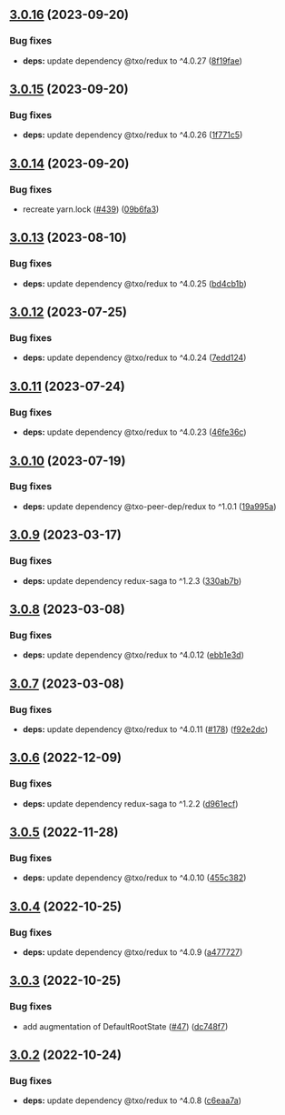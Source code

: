 ## [3.0.16](https://github.com/technology-studio/startup-react/compare/v3.0.15...v3.0.16) (2023-09-20)


### Bug fixes

* **deps:** update dependency @txo/redux to ^4.0.27 ([8f19fae](https://github.com/technology-studio/startup-react/commit/8f19faec3daf548ff4d7d24c59f86e1d47010c63))

## [3.0.15](https://github.com/technology-studio/startup-react/compare/v3.0.14...v3.0.15) (2023-09-20)


### Bug fixes

* **deps:** update dependency @txo/redux to ^4.0.26 ([1f771c5](https://github.com/technology-studio/startup-react/commit/1f771c5b07ed49ea2fee414e3732e89c8ac1e33c))

## [3.0.14](https://github.com/technology-studio/startup-react/compare/v3.0.13...v3.0.14) (2023-09-20)


### Bug fixes

* recreate yarn.lock ([#439](https://github.com/technology-studio/startup-react/issues/439)) ([09b6fa3](https://github.com/technology-studio/startup-react/commit/09b6fa3dd45e4667b227b1269793b7ea17bbc545))

## [3.0.13](https://github.com/technology-studio/startup-react/compare/v3.0.12...v3.0.13) (2023-08-10)


### Bug fixes

* **deps:** update dependency @txo/redux to ^4.0.25 ([bd4cb1b](https://github.com/technology-studio/startup-react/commit/bd4cb1baf8f83d5864053e9fc8460b5fbfe117ba))

## [3.0.12](https://github.com/technology-studio/startup-react/compare/v3.0.11...v3.0.12) (2023-07-25)


### Bug fixes

* **deps:** update dependency @txo/redux to ^4.0.24 ([7edd124](https://github.com/technology-studio/startup-react/commit/7edd124707165adcf2c98e4619d4aef04577cec6))

## [3.0.11](https://github.com/technology-studio/startup-react/compare/v3.0.10...v3.0.11) (2023-07-24)


### Bug fixes

* **deps:** update dependency @txo/redux to ^4.0.23 ([46fe36c](https://github.com/technology-studio/startup-react/commit/46fe36c828f88ca706473df050f5d4d73675db60))

## [3.0.10](https://github.com/technology-studio/startup-react/compare/v3.0.9...v3.0.10) (2023-07-19)


### Bug fixes

* **deps:** update dependency @txo-peer-dep/redux to ^1.0.1 ([19a995a](https://github.com/technology-studio/startup-react/commit/19a995ae8a51ec13b77b20af79166a8fdefffda7))

## [3.0.9](https://github.com/technology-studio/startup-react/compare/v3.0.8...v3.0.9) (2023-03-17)


### Bug fixes

* **deps:** update dependency redux-saga to ^1.2.3 ([330ab7b](https://github.com/technology-studio/startup-react/commit/330ab7bf4b961b7e5e778e0e445dab7c4fcfdcb3))

## [3.0.8](https://github.com/technology-studio/startup-react/compare/v3.0.7...v3.0.8) (2023-03-08)


### Bug fixes

* **deps:** update dependency @txo/redux to ^4.0.12 ([ebb1e3d](https://github.com/technology-studio/startup-react/commit/ebb1e3d1a699740c2cfc0f1323589f2620550266))

## [3.0.7](https://github.com/technology-studio/startup-react/compare/v3.0.6...v3.0.7) (2023-03-08)


### Bug fixes

* **deps:** update dependency @txo/redux to ^4.0.11 ([#178](https://github.com/technology-studio/startup-react/issues/178)) ([f92e2dc](https://github.com/technology-studio/startup-react/commit/f92e2dc5e1935336decc28cef30a6511c65c2278))

## [3.0.6](https://github.com/technology-studio/startup-react/compare/v3.0.5...v3.0.6) (2022-12-09)


### Bug fixes

* **deps:** update dependency redux-saga to ^1.2.2 ([d961ecf](https://github.com/technology-studio/startup-react/commit/d961ecff1009b5f2b0d5b378515db8bbc598ef4d))

## [3.0.5](https://github.com/technology-studio/startup-react/compare/v3.0.4...v3.0.5) (2022-11-28)


### Bug fixes

* **deps:** update dependency @txo/redux to ^4.0.10 ([455c382](https://github.com/technology-studio/startup-react/commit/455c38275b000f949eea25ff078d66b68b4c4704))

## [3.0.4](https://github.com/technology-studio/startup-react/compare/v3.0.3...v3.0.4) (2022-10-25)


### Bug fixes

* **deps:** update dependency @txo/redux to ^4.0.9 ([a477727](https://github.com/technology-studio/startup-react/commit/a47772768d9988191d2925ec0919c4955f9a62d4))

## [3.0.3](https://github.com/technology-studio/startup-react/compare/v3.0.2...v3.0.3) (2022-10-25)


### Bug fixes

* add augmentation of DefaultRootState ([#47](https://github.com/technology-studio/startup-react/issues/47)) ([dc748f7](https://github.com/technology-studio/startup-react/commit/dc748f75e228fb9b65c4dc59bf0938fac694874b))

## [3.0.2](https://github.com/technology-studio/startup-react/compare/v3.0.1...v3.0.2) (2022-10-24)


### Bug fixes

* **deps:** update dependency @txo/redux to ^4.0.8 ([c6eaa7a](https://github.com/technology-studio/startup-react/commit/c6eaa7afe9d687047889ab383746f47f503468c8))
